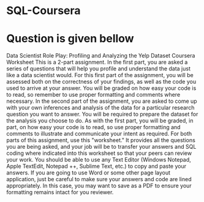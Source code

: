 # SQL-Coursera
# Question is given bellow

Data Scientist Role Play: Profiling and
Analyzing the Yelp Dataset Coursera Worksheet
This is a 2-part assignment. In the first part, you are asked a
series of questions that will help you profile and understand
the data just like a data scientist would. For this first part
of the assignment, you will be assessed both on the correctness
of your findings, as well as the code you used to arrive at your
answer. You will be graded on how easy your code is to read, so
remember to use proper formatting and comments where necessary.
In the second part of the assignment, you are asked to come up
with your own inferences and analysis of the data for a
particular research question you want to answer. You will be
required to prepare the dataset for the analysis you choose to
do. As with the first part, you will be graded, in part, on how
easy your code is to read, so use proper formatting and comments
to illustrate and communicate your intent as required.
For both parts of this assignment, use this "worksheet." It
provides all the questions you are being asked, and your job
will be to transfer your answers and SQL coding where indicated
into this worksheet so that your peers can review your work. You
should be able to use any Text Editor (Windows Notepad, Apple
TextEdit, Notepad ++, Sublime Text, etc.) to copy and paste your
answers. If you are going to use Word or some other page layout
application, just be careful to make sure your answers and code
are lined appropriately.
In this case, you may want to save as a PDF to ensure your
formatting remains intact for you reviewer.
